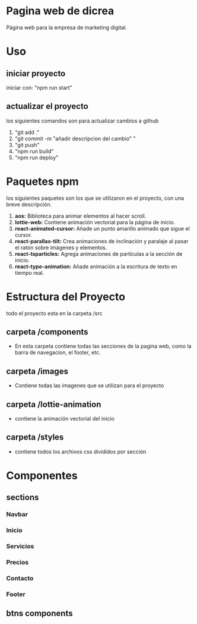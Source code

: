 # Pagina web de dicrea

Página web para la empresa de marketing digital.

# Uso

## iniciar proyecto

iniciar con: "npm run start"

## actualizar el proyecto

los siguientes comandos son para actualizar cambios a github

1. "git add ."
2. "git commit -m "añadir descripcion del cambio" "
3. "git push"
4. "npm run build"
5. "npm run deploy"

# Paquetes npm

los siguientes paquetes son los que se utilizaron en el proyecto, con una breve descripción.

1. **aos:** Biblioteca para animar elementos al hacer scroll.
2. **lottie-web:** Contiene animación vectorial para la página de inicio.
3. **react-animated-cursor:** Añade un punto amarillo animado que sigue el cursor.
4. **react-parallax-tilt:** Crea animaciones de inclinación y paralaje al pasar el ratón sobre imágenes y elementos.
5. **react-tsparticles:** Agrega animaciones de partículas a la sección de inicio.
6. **react-type-animation:** Añade animación a la escritura de texto en tiempo real.

# Estructura del Proyecto

todo el proyecto esta en la carpeta /src

## carpeta /components

- En esta carpeta contiene todas las secciones de la pagina web, como la barra de navegacion, el footer, etc.

## carpeta /images

- Contiene todas las imagenes que se utilizan para el proyecto

## carpeta /lottie-animation

- contiene la animación vectorial del inicio

## carpeta /styles

- contiene todos los archivos css divididos por sección

# Componentes

## sections

### Navbar

### Inicio

### Servicios

### Precios

### Contacto

### Footer

## btns components
